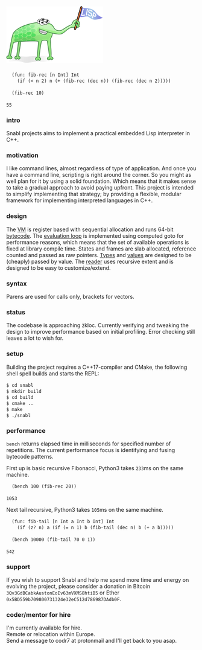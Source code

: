 ## ![Lisp Mascot](lisp.png?raw=true)

```
  (fun: fib-rec [n Int] Int
    (if (< n 2) n (+ (fib-rec (dec n)) (fib-rec (dec n 2)))))

  (fib-rec 10)

55
```

### intro
Snabl projects aims to implement a practical embedded Lisp interpreter in C++.

### motivation
I like command lines, almost regardless of type of application. And once you have a command line, scripting is right around the corner. So you might as well plan for it by using a solid foundation. Which means that it makes sense to take a gradual approach to avoid paying upfront. This project is intended to simplify implementing that strategy; by providing a flexible, modular framework for implementing interpreted languages in C++.

### design
The [VM](https://github.com/codr7/snabl/blob/main/src/snabl/m.hpp) is register based with sequential allocation and runs 64-bit [bytecode](https://github.com/codr7/snabl/blob/main/src/snabl/op.hpp). The [evaluation loop](https://github.com/codr7/snabl/blob/main/src/snabl/m.hpp) is implemented using computed goto for performance reasons, which means that the set of available operations is fixed at library compile time. States and frames are slab allocated, reference counted and passed as raw pointers. [Types](https://github.com/codr7/snabl/tree/main/src/snabl/types) and [values](https://github.com/codr7/snabl/blob/main/src/snabl/val.hpp) are designed to be (cheaply) passed by value. The [reader](https://github.com/codr7/snabl/blob/main/src/snabl/reader.hpp) uses recursive extent and is designed to be easy to customize/extend.

### syntax
Parens are used for calls only, brackets for vectors.

### status
The codebase is approaching `2`kloc. Currently verifying and tweaking the design to improve performance based on initial profiling. Error checking still leaves a lot to wish for.

### setup
Building the project requires a C++17-compiler and CMake, the following shell spell builds and starts the REPL:

```
$ cd snabl
$ mkdir build
$ cd build
$ cmake ..
$ make
$ ./snabl
```

### performance
`bench` returns elapsed time in milliseconds for specified number of repetitions. The current performance focus is identifying and fusing bytecode patterns.

First up is basic recursive Fibonacci, Python3 takes `233`ms on the same machine.
```
  (bench 100 (fib-rec 20))

1053
```

Next tail recursive, Python3 takes `105`ms on the same machine.
```
  (fun: fib-tail [n Int a Int b Int] Int
    (if (z? n) a (if (= n 1) b (fib-tail (dec n) b (+ a b)))))

  (bench 10000 (fib-tail 70 0 1))

542
```

### support
If you wish to support Snabl and help me spend more time and energy on evolving the project, please consider a donation in Bitcoin `3Qv3GdBCabkAustonEoEv63mVXMS8htiB5` or Ether `0x5BD559b709800731324e32eC512d786987DAdb0F`.

### coder/mentor for hire
I'm currently available for hire.<br/>
Remote or relocation within Europe.<br/>
Send a message to codr7 at protonmail and I'll get back to you asap.